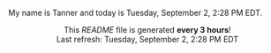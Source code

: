 My name is Tanner and today is Tuesday, September 2, 2:28 PM EDT.

<p align="center">This <i>README</i> file is generated <b>every 3 hours</b>!</br>Last refresh: Tuesday, September 2, 2:28 PM EDT<br /></p>
